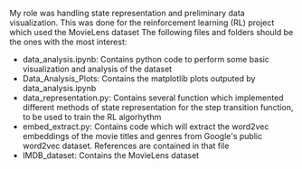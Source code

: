 My role was handling state representation and preliminary data visualization. This was done for the reinforcement learning (RL) project which used the MovieLens dataset
The following files and folders should be the ones with the most interest:
- data_analysis.ipynb: Contains python code to perform some basic visualization and analysis of the dataset
- Data_Analysis_Plots: Contains the matplotlib plots outputed by data_analysis.ipynb
- data_representation.py: Contains several function which implemented different methods of state representation for the step transition function, to be used to train the RL algorhythm
- embed_extract.py: Contains code which will extract the word2vec embeddings of the movie titles and genres from Google's public word2vec dataset. References are contained in that file
- IMDB_dataset: Contains the MovieLens dataset